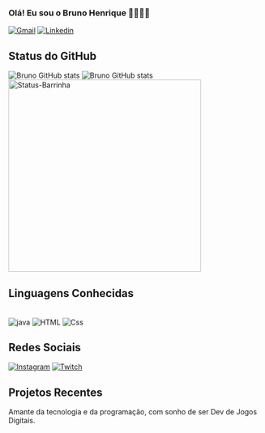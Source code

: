 ### Olá! Eu sou o Bruno Henrique ✌🏻👋🏻
[![Gmail](https://img.shields.io/badge/Gmail-D14836?style=for-the-badge&logo=gmail&logoColor=white)](mailto:brunohenriquenunes0@gmail.com?subject=Assunto%20do%20e-mail&body=Corpo%20da%20mensagem)
[![Linkedin](https://img.shields.io/badge/LinkedIn-0077B5?style=for-the-badge&logo=linkedin&logoColor=white)](www.linkedin.com/in/bruno-henrique-589699246)

## Status do GitHub
![Bruno GitHub stats](https://github-readme-stats.vercel.app/api?username=Bnunes216&show_icons=true&theme=codeSTACKr)
![Bruno GitHub stats](https://github-readme-stats.vercel.app/api/top-langs/?username=Bnunes216&layout=compact&theme=codeSTACKr)
<img alt="Status-Barrinha" width="380" src="https://github-readme-stats.vercel.app/api/top-langs/?username=Bnunes216&layout=compact&theme=codeSTACKr">

## Linguagens Conhecidas 
<div style= "display: inline-block"><br/>
  
  <img align ="center" alt="java" src= "https://img.shields.io/badge/Java-ED8B00?style=for-the-badge&logo=openjdk&logoColor=white" />
  <img align ="center" alt="HTML" src= "https://img.shields.io/badge/HTML5-E34F26?style=for-the-badge&logo=html5&logoColor=white" />
  <img align ="center" alt="Css" src= "https://img.shields.io/badge/CSS-239120?&style=for-the-badge&logo=css3&logoColor=white" />
  
</div>

## Redes Sociais 
[![Instagram](https://img.shields.io/badge/Instagram-E4405F?style=for-the-badge&logo=instagram&logoColor=white)](https://www.instagram.com/bruno_henrique216/)
[![Twitch](https://img.shields.io/badge/Twitch-9146FF?style=for-the-badge&logo=twitch&logoColor=white)](https://www.twitch.tv/darkzitoxd)

## Projetos Recentes 


Amante da tecnologia e da programação, com sonho de ser Dev de Jogos Digitais.
